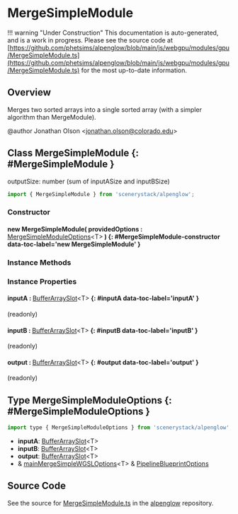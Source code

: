 # MergeSimpleModule

!!! warning "Under Construction"
    This documentation is auto-generated, and is a work in progress. Please see the source code at
    [https://github.com/phetsims/alpenglow/blob/main/js/webgpu/modules/gpu/MergeSimpleModule.ts](https://github.com/phetsims/alpenglow/blob/main/js/webgpu/modules/gpu/MergeSimpleModule.ts) for the most up-to-date information.

## Overview

Merges two sorted arrays into a single sorted array (with a simpler algorithm than MergeModule).

@author Jonathan Olson &lt;jonathan.olson@colorado.edu&gt;

## Class MergeSimpleModule {: #MergeSimpleModule }


outputSize: number (sum of inputASize and inputBSize)

```js
import { MergeSimpleModule } from 'scenerystack/alpenglow';
```
### Constructor

#### new MergeSimpleModule( providedOptions : <span style="font-weight: 400;">[MergeSimpleModuleOptions](../alpenglow/MergeSimpleModule.md#MergeSimpleModuleOptions)&lt;T&gt;</span> ) {: #MergeSimpleModule-constructor data-toc-label='new MergeSimpleModule' }

### Instance Methods



### Instance Properties

#### inputA : <span style="font-weight: 400;">[BufferArraySlot](../alpenglow/BufferArraySlot.md)&lt;T&gt;</span> {: #inputA data-toc-label='inputA' }

(readonly)

#### inputB : <span style="font-weight: 400;">[BufferArraySlot](../alpenglow/BufferArraySlot.md)&lt;T&gt;</span> {: #inputB data-toc-label='inputB' }

(readonly)

#### output : <span style="font-weight: 400;">[BufferArraySlot](../alpenglow/BufferArraySlot.md)&lt;T&gt;</span> {: #output data-toc-label='output' }

(readonly)



## Type MergeSimpleModuleOptions {: #MergeSimpleModuleOptions }


```js
import type { MergeSimpleModuleOptions } from 'scenerystack/alpenglow';
```


- **inputA**: [BufferArraySlot](../alpenglow/BufferArraySlot.md)&lt;T&gt;
- **inputB**: [BufferArraySlot](../alpenglow/BufferArraySlot.md)&lt;T&gt;
- **output**: [BufferArraySlot](../alpenglow/BufferArraySlot.md)&lt;T&gt;
- &amp; [mainMergeSimpleWGSLOptions](../alpenglow/mainMergeSimpleWGSL.md#mainMergeSimpleWGSLOptions)&lt;T&gt; &amp; [PipelineBlueprintOptions](../alpenglow/PipelineBlueprint.md#PipelineBlueprintOptions)




## Source Code

See the source for [MergeSimpleModule.ts](https://github.com/phetsims/alpenglow/blob/main/js/webgpu/modules/gpu/MergeSimpleModule.ts) in the [alpenglow](https://github.com/phetsims/alpenglow) repository.
